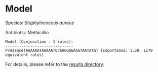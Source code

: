 
# Model

Species: *Staphylococcus aureus*

Antibiotic: Methicillin

```
Model (Conjunction - 1 rules):
------------------------------
Presence(AAAAAATAAAAATGCAAGGAGAGGTAATATG) [Importance: 1.00, 1170 equivalent rules]

```

For details, please refer to the [results directory](../../../../../results/scm_b/staphylococcus%20aureus/methicillin/repeat_9/).

